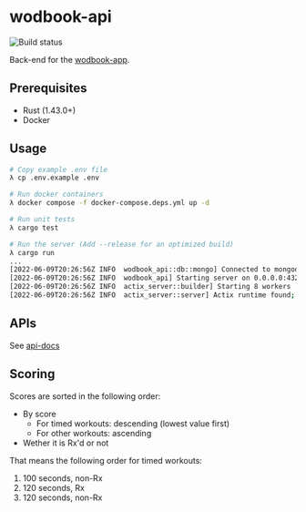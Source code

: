 # wodbook-api

![Build status](https://github.com/egilsster/wodbook-api/workflows/build/badge.svg?branch=main)

Back-end for the [wodbook-app](https://github.com/egilsster/wodbook-app).

## Prerequisites

- Rust (1.43.0+)
- Docker

## Usage

```sh
# Copy example .env file
λ cp .env.example .env

# Run docker containers
λ docker compose -f docker-compose.deps.yml up -d

# Run unit tests
λ cargo test

# Run the server (Add --release for an optimized build)
λ cargo run
...
[2022-06-09T20:26:56Z INFO  wodbook_api::db::mongo] Connected to mongodb
[2022-06-09T20:26:56Z INFO  wodbook_api] Starting server on 0.0.0.0:43210
[2022-06-09T20:26:56Z INFO  actix_server::builder] Starting 8 workers
[2022-06-09T20:26:56Z INFO  actix_server::server] Actix runtime found; starting in Actix runtime
```

## APIs

See [api-docs](api-docs.yml)

## Scoring

Scores are sorted in the following order:

- By score
  - For timed workouts: descending (lowest value first)
  - For other workouts: ascending
- Wether it is Rx'd or not

That means the following order for timed workouts:

1. 100 seconds, non-Rx
2. 120 seconds, Rx
3. 120 seconds, non-Rx
